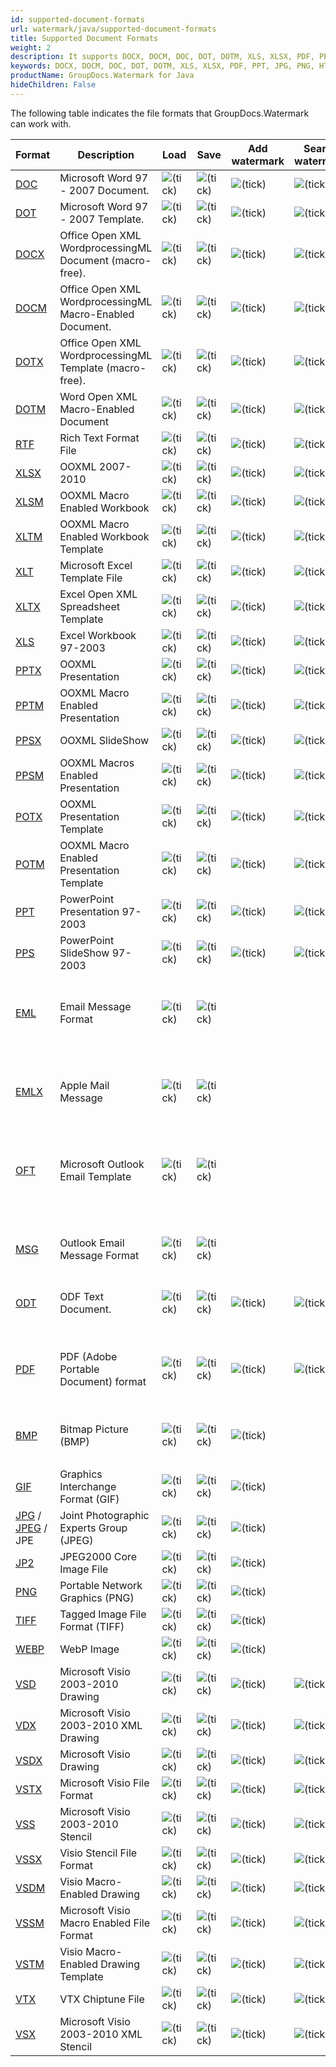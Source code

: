 ```yaml
---
id: supported-document-formats
url: watermark/java/supported-document-formats
title: Supported Document Formats
weight: 2
description: It supports DOCX, DOCM, DOC, DOT, DOTM, XLS, XLSX, PDF, PPT, JPG, PNG, HTML, EML and many more.
keywords: DOCX, DOCM, DOC, DOT, DOTM, XLS, XLSX, PDF, PPT, JPG, PNG, HTML, EML 
productName: GroupDocs.Watermark for Java
hideChildren: False
---
```

The following table indicates the file formats that GroupDocs.Watermark can work with.

| Format | Description | Load | Save | Add watermark | Search watermark | Remove watermark | Remarks |
| --- | --- | --- | --- | --- | --- | --- | --- |
| [DOC](https://wiki.fileformat.com/word-processing/doc) | Microsoft Word 97 - 2007 Document. | ![(tick)](watermark/java/images/check.png) | ![(tick)](watermark/java/images/check.png) | ![(tick)](watermark/java/images/check.png) | ![(tick)](watermark/java/images/check.png) | ![(tick)](watermark/java/images/check.png) |   |
| [DOT](https://wiki.fileformat.com/word-processing/dot/) | Microsoft Word 97 - 2007 Template. | ![(tick)](watermark/java/images/check.png) | ![(tick)](watermark/java/images/check.png) | ![(tick)](watermark/java/images/check.png) | ![(tick)](watermark/java/images/check.png) | ![(tick)](watermark/java/images/check.png) |   |
| [DOCX](https://wiki.fileformat.com/word-processing/docx/) | Office Open XML WordprocessingML Document (macro-free). | ![(tick)](watermark/java/images/check.png) | ![(tick)](watermark/java/images/check.png) | ![(tick)](watermark/java/images/check.png) | ![(tick)](watermark/java/images/check.png) | ![(tick)](watermark/java/images/check.png) |   |
| [DOCM](https://wiki.fileformat.com/word-processing/docm/) | Office Open XML WordprocessingML Macro-Enabled Document. | ![(tick)](watermark/java/images/check.png) | ![(tick)](watermark/java/images/check.png) | ![(tick)](watermark/java/images/check.png) | ![(tick)](watermark/java/images/check.png) | ![(tick)](watermark/java/images/check.png) |   |
| [DOTX](https://wiki.fileformat.com/word-processing/dotx/) | Office Open XML WordprocessingML Template (macro-free). | ![(tick)](watermark/java/images/check.png) | ![(tick)](watermark/java/images/check.png) | ![(tick)](watermark/java/images/check.png) | ![(tick)](watermark/java/images/check.png) | ![(tick)](watermark/java/images/check.png) |   |
| [DOTM](https://wiki.fileformat.com/word-processing/dotm/) | Word Open XML Macro-Enabled Document  | ![(tick)](watermark/java/images/check.png) | ![(tick)](watermark/java/images/check.png) | ![(tick)](watermark/java/images/check.png) | ![(tick)](watermark/java/images/check.png) | ![(tick)](watermark/java/images/check.png) |   |
| [RTF](https://wiki.fileformat.com/word-processing/rtf/) | Rich Text Format File | ![(tick)](watermark/java/images/check.png) | ![(tick)](watermark/java/images/check.png) | ![(tick)](watermark/java/images/check.png) | ![(tick)](watermark/java/images/check.png) | ![(tick)](watermark/java/images/check.png) |   |
| [XLSX](https://wiki.fileformat.com/spreadsheet/xlsx/) | OOXML 2007-2010 | ![(tick)](watermark/java/images/check.png) | ![(tick)](watermark/java/images/check.png) | ![(tick)](watermark/java/images/check.png) | ![(tick)](watermark/java/images/check.png) | ![(tick)](watermark/java/images/check.png) |   |
| [XLSM](https://wiki.fileformat.com/spreadsheet/xlsm/) | OOXML Macro Enabled Workbook | ![(tick)](watermark/java/images/check.png) | ![(tick)](watermark/java/images/check.png) | ![(tick)](watermark/java/images/check.png) | ![(tick)](watermark/java/images/check.png) | ![(tick)](watermark/java/images/check.png) |   |
| [XLTM](https://wiki.fileformat.com/spreadsheet/xltm/) | OOXML Macro Enabled Workbook Template | ![(tick)](watermark/java/images/check.png) | ![(tick)](watermark/java/images/check.png) | ![(tick)](watermark/java/images/check.png) | ![(tick)](watermark/java/images/check.png) | ![(tick)](watermark/java/images/check.png) |   |
| [XLT](https://wiki.fileformat.com/spreadsheet/xlt/) | Microsoft Excel Template File | ![(tick)](watermark/java/images/check.png) | ![(tick)](watermark/java/images/check.png) | ![(tick)](watermark/java/images/check.png) | ![(tick)](watermark/java/images/check.png) | ![(tick)](watermark/java/images/check.png) |   |
| [XLTX](https://wiki.fileformat.com/spreadsheet/xltx/) | Excel Open XML Spreadsheet Template | ![(tick)](watermark/java/images/check.png) | ![(tick)](watermark/java/images/check.png) | ![(tick)](watermark/java/images/check.png) | ![(tick)](watermark/java/images/check.png) | ![(tick)](watermark/java/images/check.png) |   |
| [XLS](https://wiki.fileformat.com/spreadsheet/xls/) | Excel Workbook 97-2003 | ![(tick)](watermark/java/images/check.png) | ![(tick)](watermark/java/images/check.png) | ![(tick)](watermark/java/images/check.png) | ![(tick)](watermark/java/images/check.png) | ![(tick)](watermark/java/images/check.png) |   |
| [PPTX](https://wiki.fileformat.com/presentation/pptx/) | OOXML Presentation | ![(tick)](watermark/java/images/check.png) | ![(tick)](watermark/java/images/check.png) | ![(tick)](watermark/java/images/check.png) | ![(tick)](watermark/java/images/check.png) | ![(tick)](watermark/java/images/check.png) |   |
| [PPTM](https://wiki.fileformat.com/presentation/pptm/) | OOXML Macro Enabled Presentation | ![(tick)](watermark/java/images/check.png) | ![(tick)](watermark/java/images/check.png) | ![(tick)](watermark/java/images/check.png) | ![(tick)](watermark/java/images/check.png) | ![(tick)](watermark/java/images/check.png) |   |
| [PPSX](https://wiki.fileformat.com/presentation/ppsx/) | OOXML SlideShow | ![(tick)](watermark/java/images/check.png) | ![(tick)](watermark/java/images/check.png) | ![(tick)](watermark/java/images/check.png) | ![(tick)](watermark/java/images/check.png) | ![(tick)](watermark/java/images/check.png) |   |
| [PPSM](https://wiki.fileformat.com/presentation/ppsm/) | OOXML Macros Enabled Presentation | ![(tick)](watermark/java/images/check.png) | ![(tick)](watermark/java/images/check.png) | ![(tick)](watermark/java/images/check.png) | ![(tick)](watermark/java/images/check.png) | ![(tick)](watermark/java/images/check.png) |   |
| [POTX](https://wiki.fileformat.com/presentation/potx/) | OOXML Presentation Template | ![(tick)](watermark/java/images/check.png) | ![(tick)](watermark/java/images/check.png) | ![(tick)](watermark/java/images/check.png) | ![(tick)](watermark/java/images/check.png) | ![(tick)](watermark/java/images/check.png) |   |
| [POTM](https://wiki.fileformat.com/presentation/potm/) | OOXML Macro Enabled Presentation Template | ![(tick)](watermark/java/images/check.png) | ![(tick)](watermark/java/images/check.png) | ![(tick)](watermark/java/images/check.png) | ![(tick)](watermark/java/images/check.png) | ![(tick)](watermark/java/images/check.png) |   |
| [PPT](https://wiki.fileformat.com/presentation/ppt/) | PowerPoint Presentation 97-2003 | ![(tick)](watermark/java/images/check.png) | ![(tick)](watermark/java/images/check.png) | ![(tick)](watermark/java/images/check.png) | ![(tick)](watermark/java/images/check.png) | ![(tick)](watermark/java/images/check.png) |   |
| [PPS](https://wiki.fileformat.com/presentation/pps/) | PowerPoint SlideShow 97-2003 | ![(tick)](watermark/java/images/check.png) | ![(tick)](watermark/java/images/check.png) | ![(tick)](watermark/java/images/check.png) | ![(tick)](watermark/java/images/check.png) | ![(tick)](watermark/java/images/check.png) |   |
| [EML](https://wiki.fileformat.com/email/eml/) | Email Message Format | ![(tick)](watermark/java/images/check.png) | ![(tick)](watermark/java/images/check.png) |   |   |   | Watermark management is available for attached documents and images. |
| [EMLX](https://wiki.fileformat.com/email/emlx/) | Apple Mail Message | ![(tick)](watermark/java/images/check.png) | ![(tick)](watermark/java/images/check.png) |   |   |   | Watermark management is available for attached documents and images. |
| [OFT](https://wiki.fileformat.com/email/oft/) | Microsoft Outlook Email Template | ![(tick)](watermark/java/images/check.png) | ![(tick)](watermark/java/images/check.png) |   |   |   | Watermark management is available for attached documents and images. |
| [MSG](https://wiki.fileformat.com/email/msg/) | Outlook Email Message Format | ![(tick)](watermark/java/images/check.png) | ![(tick)](watermark/java/images/check.png) |   |   |   | Watermark management is available for attached documents and images. |
| [ODT](https://wiki.fileformat.com/word-processing/odt/) | ODF Text Document. | ![(tick)](watermark/java/images/check.png) | ![(tick)](watermark/java/images/check.png) | ![(tick)](watermark/java/images/check.png) | ![(tick)](watermark/java/images/check.png) | ![(tick)](watermark/java/images/check.png) |   |
| [PDF](https://wiki.fileformat.com/view/pdf/) | PDF (Adobe Portable Document) format | ![(tick)](watermark/java/images/check.png) | ![(tick)](watermark/java/images/check.png) | ![(tick)](watermark/java/images/check.png) | ![(tick)](watermark/java/images/check.png) | ![(tick)](watermark/java/images/check.png) | Watermark searching and removing is not available for rasterized pages. |
| [BMP](https://wiki.fileformat.com/image/bmp/) | Bitmap Picture (BMP) | ![(tick)](watermark/java/images/check.png) | ![(tick)](watermark/java/images/check.png) | ![(tick)](watermark/java/images/check.png) | 
 |   |   |
| [GIF](https://wiki.fileformat.com/image/gif/) | Graphics Interchange Format (GIF) | ![(tick)](watermark/java/images/check.png) | ![(tick)](watermark/java/images/check.png) | ![(tick)](watermark/java/images/check.png) |   |   |   |
| [JPG](https://wiki.fileformat.com/image/jpeg) / [JPEG](https://wiki.fileformat.com/image/jpeg) / JPE   | Joint Photographic Experts Group (JPEG) | ![(tick)](watermark/java/images/check.png) | ![(tick)](watermark/java/images/check.png) | ![(tick)](watermark/java/images/check.png) |   |   |   |
| [JP2](https://wiki.fileformat.com/image/jp2/) | JPEG2000 Core Image File | ![(tick)](watermark/java/images/check.png) | ![(tick)](watermark/java/images/check.png) | ![(tick)](watermark/java/images/check.png) |   |   |   |
| [PNG](https://wiki.fileformat.com/image/png/) | Portable Network Graphics (PNG) | ![(tick)](watermark/java/images/check.png) | ![(tick)](watermark/java/images/check.png) | ![(tick)](watermark/java/images/check.png) |   |   |   |
| [TIFF](https://wiki.fileformat.com/image/tiff/) | Tagged Image File Format (TIFF) | ![(tick)](watermark/java/images/check.png) | ![(tick)](watermark/java/images/check.png) | ![(tick)](watermark/java/images/check.png) |   |   |   |
| [WEBP](https://wiki.fileformat.com/image/webp/) | WebP Image | ![(tick)](watermark/java/images/check.png) | ![(tick)](watermark/java/images/check.png) | ![(tick)](watermark/java/images/check.png) |   |   |   |
| [VSD](https://wiki.fileformat.com/image/vsd/) | Microsoft Visio 2003-2010 Drawing | ![(tick)](watermark/java/images/check.png) | ![(tick)](watermark/java/images/check.png) | ![(tick)](watermark/java/images/check.png) | ![(tick)](watermark/java/images/check.png) | ![(tick)](watermark/java/images/check.png) |   |
| [VDX](https://wiki.fileformat.com/image/vdx/) | Microsoft Visio 2003-2010 XML Drawing | ![(tick)](watermark/java/images/check.png) | ![(tick)](watermark/java/images/check.png) | ![(tick)](watermark/java/images/check.png) | ![(tick)](watermark/java/images/check.png) | ![(tick)](watermark/java/images/check.png) |   |
| [VSDX](https://wiki.fileformat.com/image/vsdx/) | Microsoft Visio Drawing | ![(tick)](watermark/java/images/check.png) | ![(tick)](watermark/java/images/check.png) | ![(tick)](watermark/java/images/check.png) | ![(tick)](watermark/java/images/check.png) | ![(tick)](watermark/java/images/check.png) |   |
| [VSTX](https://wiki.fileformat.com/image/vstx/) | Microsoft Visio File Format | ![(tick)](watermark/java/images/check.png) | ![(tick)](watermark/java/images/check.png) | ![(tick)](watermark/java/images/check.png) | ![(tick)](watermark/java/images/check.png) | ![(tick)](watermark/java/images/check.png) |   |
| [VSS](https://wiki.fileformat.com/image/vss/) | Microsoft Visio 2003-2010 Stencil | ![(tick)](watermark/java/images/check.png) | ![(tick)](watermark/java/images/check.png) | ![(tick)](watermark/java/images/check.png) | ![(tick)](watermark/java/images/check.png) | ![(tick)](watermark/java/images/check.png) |   |
| [VSSX](https://wiki.fileformat.com/image/vssx/) | Visio Stencil File Format | ![(tick)](watermark/java/images/check.png) | ![(tick)](watermark/java/images/check.png) | ![(tick)](watermark/java/images/check.png) | ![(tick)](watermark/java/images/check.png) | ![(tick)](watermark/java/images/check.png) |   |
| [VSDM](https://wiki.fileformat.com/image/vsdm/) | Visio Macro-Enabled Drawing | ![(tick)](watermark/java/images/check.png) | ![(tick)](watermark/java/images/check.png) | ![(tick)](watermark/java/images/check.png) | ![(tick)](watermark/java/images/check.png) | ![(tick)](watermark/java/images/check.png) |   |
| [VSSM](https://wiki.fileformat.com/image/vssm/) | Microsoft Visio Macro Enabled File Format | ![(tick)](watermark/java/images/check.png) | ![(tick)](watermark/java/images/check.png) | ![(tick)](watermark/java/images/check.png) | ![(tick)](watermark/java/images/check.png) | ![(tick)](watermark/java/images/check.png) |   |
| [VSTM](https://wiki.fileformat.com/image/vstm/) | Visio Macro-Enabled Drawing Template | ![(tick)](watermark/java/images/check.png) | ![(tick)](watermark/java/images/check.png) | ![(tick)](watermark/java/images/check.png) | ![(tick)](watermark/java/images/check.png) | ![(tick)](watermark/java/images/check.png) |   |
| [VTX](https://wiki.fileformat.com/image/vtx/) | VTX Chiptune File | ![(tick)](watermark/java/images/check.png) | ![(tick)](watermark/java/images/check.png) | ![(tick)](watermark/java/images/check.png) | ![(tick)](watermark/java/images/check.png) | ![(tick)](watermark/java/images/check.png) |   |
| [VSX](https://wiki.fileformat.com/image/vsx/) | Microsoft Visio 2003-2010 XML Stencil | ![(tick)](watermark/java/images/check.png) | ![(tick)](watermark/java/images/check.png) | ![(tick)](watermark/java/images/check.png) | ![(tick)](watermark/java/images/check.png) | ![(tick)](watermark/java/images/check.png) |   |
